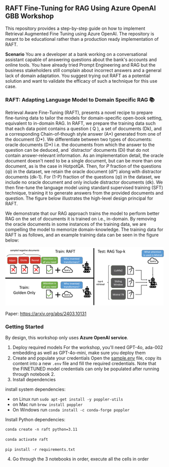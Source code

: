 ## RAFT Fine-Tuning for RAG Using Azure OpenAI GBB Workshop

This repository provides a step-by-step guide on how to implement Retrieval Augmented Fine Tuning using Azure OpenAI. The repository is meant to be educational rather than a production ready implementation of RAFT. 

**Scenario** You are a developer at a bank working on a conversational assistant capable of answering questions about the bank's accounts and online tools. You have already tried Prompt Engineering and RAG but the business stakeholders still complain about incorrect answers and a general lack of domain adaptation. You suggest trying out RAFT as a potential solution and want to validate the efficacy of such a technique for this use case.

###  RAFT: Adapting Language Model to Domain Specific RAG 📚
Retrieval Aware Fine-Tuning (RAFT), presents a novel recipe to prepare fine-tuning data to tailor the models for domain-specific open-book setting, equivalent to in-domain RAG. In RAFT, we prepare the training data such that each data point contains a question ( Q ), a set of documents (Dk), and a corresponding Chain-of-though style answer (A*) generated from one of the document (D*). We differentiate between two types of documents: oracle documents (D*) i.e. the documents from which the answer to the question can be deduced, and `distractor' documents (Di) that do not contain answer-relevant information. As an implementation detail, the oracle document doesn't need to be a single document, but can be more than one document, as is the case in HotpotQA. Then, for $P$ fraction of the questions (qi) in the dataset, we retain the oracle document (di*) along with distractor documents (dk-1). For (1-P) fraction of the questions (qi) in the dataset, we include no oracle document and only include distractor documents (dk). We then fine-tune the language model using standard supervised training (SFT) technique, training it to generate answers from the provided documents and question. The figure below illustrates the high-level design principal for RAFT.

We demonstrate that our RAG approach trains the model to perform better RAG on the set of documents it is trained on i.e., in-domain. By removing the oracle documents in some instances of the training data, we are compelling the model to memorize domain-knowledge. The training data for RAFT is as follows, and an example training data can be seen in the figure below:

![alt text](static/raft.png)

Paper: https://arxiv.org/abs/2403.10131

### Getting Started

By design, this workshop only uses **Azure OpenAI service**. 

1. Deploy required models
For the workshop, you'll need GPT-4o, ada-002 embedding as well as GPT-4o-mini, make sure you deploy them
2. Create and populate your credentials
Open the [sample.env](./sample.env) file, copy its content into a new `.env` file and fill the required credentials. Note that the FINETUNED model credentials can only be populated after running through notebook 2.
3. Install dependencies

install system dependencies:

- on Linux run `sudo apt-get install -y poppler-utils`
- on Mac run `brew install poppler`
- On Windows run `conda install -c conda-forge poppler`

Install Python dependencies:
```shell
conda create -n raft python=3.11

conda activate raft

pip install -r requirements.txt
```
4. Go through the 3 notebooks in order, execute all the cells in order 



